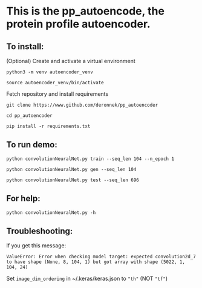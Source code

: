 # This is the pp\_autoencode, the protein profile autoencoder.

## To install:
(Optional) Create and activate a virtual environment

`python3 -m venv autoencoder_venv`

`source autoencoder_venv/bin/activate`

Fetch repository and install requirements

`git clone https://www.github.com/deronnek/pp_autoencoder`

`cd pp_autoencoder`

`pip install -r requirements.txt`

## To run demo:
`python convolutionNeuralNet.py train --seq_len 104 --n_epoch 1`

`python convolutionNeuralNet.py gen --seq_len 104`

`python convolutionNeuralNet.py test --seq_len 696`

## For help:
`python convolutionNeuralNet.py -h`

## Troubleshooting:
If you get this message: 

`ValueError: Error when checking model target: expected convolution2d_7 to have shape (None, 8, 104, 1) but got array with shape (5022, 1, 104, 24)`

Set `image_dim_ordering` in ~/.keras/keras.json to `"th"` (NOT `"tf"`)
